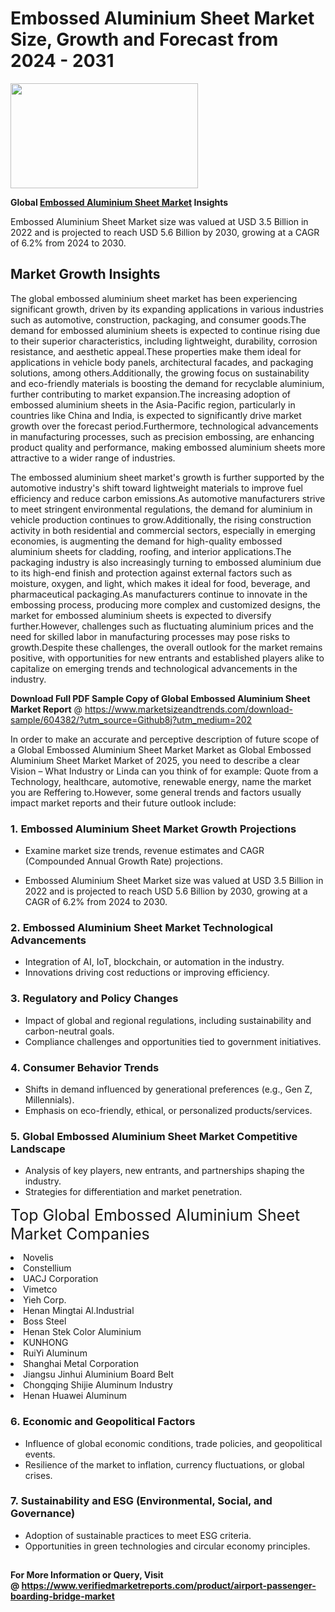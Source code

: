 <H1>Embossed Aluminium Sheet Market Size, Growth and Forecast from 2024 - 2031</H1><img class="aligncenter size-medium wp-image-584254" src="https://thirdeyenews.in/wp-content/uploads/2024/09/Global-Market-Research-300x168.jpeg" alt="" width="300" height="168" /><p><strong>Global&nbsp;<a href="https://www.marketsizeandtrends.com/download-sample/604382/?utm_source=Github8j?utm_medium=202">Embossed Aluminium Sheet Market</a> Insights</strong></p><p>Embossed Aluminium Sheet Market size was valued at USD 3.5 Billion in 2022 and is projected to reach USD 5.6 Billion by 2030, growing at a CAGR of 6.2% from 2024 to 2030.</p><p><h2>Market Growth Insights</h2> <p>The global embossed aluminium sheet market has been experiencing significant growth, driven by its expanding applications in various industries such as automotive, construction, packaging, and consumer goods.The demand for embossed aluminium sheets is expected to continue rising due to their superior characteristics, including lightweight, durability, corrosion resistance, and aesthetic appeal.These properties make them ideal for applications in vehicle body panels, architectural facades, and packaging solutions, among others.Additionally, the growing focus on sustainability and eco-friendly materials is boosting the demand for recyclable aluminium, further contributing to market expansion.The increasing adoption of embossed aluminium sheets in the Asia-Pacific region, particularly in countries like China and India, is expected to significantly drive market growth over the forecast period.Furthermore, technological advancements in manufacturing processes, such as precision embossing, are enhancing product quality and performance, making embossed aluminium sheets more attractive to a wider range of industries.</p> <p>The embossed aluminium sheet market's growth is further supported by the automotive industry's shift toward lightweight materials to improve fuel efficiency and reduce carbon emissions.As automotive manufacturers strive to meet stringent environmental regulations, the demand for aluminium in vehicle production continues to grow.Additionally, the rising construction activity in both residential and commercial sectors, especially in emerging economies, is augmenting the demand for high-quality embossed aluminium sheets for cladding, roofing, and interior applications.The packaging industry is also increasingly turning to embossed aluminium due to its high-end finish and protection against external factors such as moisture, oxygen, and light, which makes it ideal for food, beverage, and pharmaceutical packaging.As manufacturers continue to innovate in the embossing process, producing more complex and customized designs, the market for embossed aluminium sheets is expected to diversify further.However, challenges such as fluctuating aluminium prices and the need for skilled labor in manufacturing processes may pose risks to growth.Despite these challenges, the overall outlook for the market remains positive, with opportunities for new entrants and established players alike to capitalize on emerging trends and technological advancements in the industry.</p> <p><span class=""><strong>Download Full PDF Sample Copy of Global Embossed Aluminium Sheet Market Report</strong> @ <a href="https://www.marketsizeandtrends.com/download-sample/604382/?utm_source=Github8j?utm_medium=202" target="_blank">https://www.marketsizeandtrends.com/download-sample/604382/?utm_source=Github8j?utm_medium=202</a></span></p><p>In order to make an accurate and perceptive description of future scope of a Global&nbsp;Embossed Aluminium Sheet Market Market as Global&nbsp;Embossed Aluminium Sheet Market Market of 2025, you need to describe a clear Vision &ndash; What Industry or Linda can you think of for example: Quote from a Technology, healthcare, automotive, renewable energy, name the market you are Reffering to.However, some general trends and factors usually impact market reports and their future outlook include:</p><h3>1.&nbsp;<strong>Embossed Aluminium Sheet Market Growth Projections</strong></h3><ul><li>Examine market size trends, revenue estimates and CAGR (Compounded Annual Growth Rate) projections.</li><li><p>Embossed Aluminium Sheet Market size was valued at USD 3.5 Billion in 2022 and is projected to reach USD 5.6 Billion by 2030, growing at a CAGR of 6.2% from 2024 to 2030.</p></li></ul><h3>2.&nbsp;<strong>Embossed Aluminium Sheet Market Technological Advancements</strong></h3><ul><li>Integration of AI, IoT, blockchain, or automation in the industry.</li><li>Innovations driving cost reductions or improving efficiency.</li></ul><h3>3.&nbsp;<strong>Regulatory and Policy Changes</strong></h3><ul><li>Impact of global and regional regulations, including sustainability and carbon-neutral goals.</li><li>Compliance challenges and opportunities tied to government initiatives.</li></ul><h3>4.&nbsp;<strong>Consumer Behavior Trends</strong></h3><ul><li>Shifts in demand influenced by generational preferences (e.g., Gen Z, Millennials).</li><li>Emphasis on eco-friendly, ethical, or personalized products/services.</li></ul><h3>5.&nbsp;<strong>Global Embossed Aluminium Sheet Market Competitive Landscape</strong></h3><ul><li>Analysis of key players, new entrants, and partnerships shaping the industry.</li><li>Strategies for differentiation and market penetration.</li></ul><p data-pm-slice="1 1 []"><span style="color: inherit; font-family: inherit; font-size: 25px;">Top Global Embossed Aluminium Sheet Market Companies</span></p><div class="" data-test-id=""><p><li>Novelis</li><li> Constellium</li><li> UACJ Corporation</li><li> Vimetco</li><li> Yieh Corp.</li><li> Henan Mingtai Al.Industrial</li><li> Boss Steel</li><li> Henan Stek Color Aluminium</li><li> KUNHONG</li><li> RuiYi Aluminum</li><li> Shanghai Metal Corporation</li><li> Jiangsu Jinhui Aluminium Board Belt</li><li> Chongqing Shijie Aluminum Industry</li><li> Henan Huawei Aluminum</li></p></div><h3>6.&nbsp;<strong>Economic and Geopolitical Factors</strong></h3><ul><li>Influence of global economic conditions, trade policies, and geopolitical events.</li><li>Resilience of the market to inflation, currency fluctuations, or global crises.</li></ul><h3>7.&nbsp;<strong>Sustainability and ESG (Environmental, Social, and Governance)</strong></h3><ul><li>Adoption of sustainable practices to meet ESG criteria.</li><li>Opportunities in green technologies and circular economy principles.</li></ul><h2><strong style="font-size: 14px;">For More Information or Query, Visit @&nbsp;</strong><a style="background-color: #ffffff; font-size: 14px;" href="https://www.marketsizeandtrends.com/report/embossed-aluminium-sheet-market/" target="_blank">https://www.verifiedmarketreports.com/product/airport-passenger-boarding-bridge-market</a></h2>